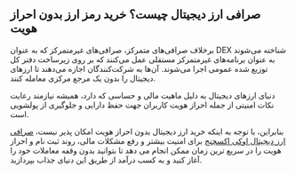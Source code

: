 

## صرافی ارز دیجیتال چیست؟ خرید رمز ارز بدون احراز هویت

برخلاف صرافی‌های متمرکز، صرافی‌های غیرمتمرکز که به عنوان DEX شناخته می‌شوند به عنوان برنامه‌های غیرمتمرکز مستقلی عمل می‌کنند که بر روی زیرساخت دفتر کل توزیع شده عمومی اجرا می‌شوند. آن‌ها به شرکت‌کنندگان اجازه می‌دهند تا ارزهای دیجیتال را بدون یک مرجع مرکزی معامله کنند.

دنیای ارزهای دیجیتال به دلیل ماهیت مالی و حساسی که دارد، همیشه نیازمند رعایت نکات امنیتی از جمله احراز هویت کاربران جهت حفظ دارایی و جلوگیری از پولشویی است.

بنابراین، با توجه به اینکه خرید ارز دیجیتال بدون احراز هویت امکان پذیر نیست، [صرافی ارز دیجیتال اوکی اکسچنج](https://ok-ex.io/) برای امنیت بیشتر و رفع مشکلات مالی، روند ثبت نام و احراز هویت را در سریع ترین زمان ممکن انجام می دهد تا بتوانید بدون وقفه معاملات خود را آغاز کنید و به کسب درآمد از طریق این دنیای جذاب بپردازید.
